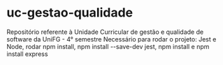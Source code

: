 # uc-gestao-qualidade
Repositório referente à Unidade Curricular de gestão e qualidade de software da UniFG - 4° semestre 
Necessário para rodar o projeto: Jest e Node, rodar npm install, npm install --save-dev jest, npm install e npm install express
